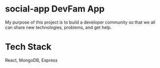 # social-app DevFam App

My purpose of this project is to build a developer community so that we all can share new technologies, problems, and get help.

# Tech Stack

React, MongoDB, Express
